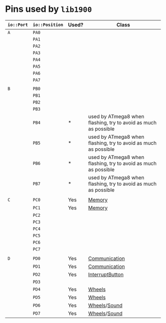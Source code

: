 # Pins used by `lib1900`

| `io::Port` | `io::Position` | Used? | Class                                                           |
| ---------- | -------------- | ----- | --------------------------------------------------------------- |
| `A`        | `PA0`          |       |                                                                 |
|            | `PA1`          |       |                                                                 |
|            | `PA2`          |       |                                                                 |
|            | `PA3`          |       |                                                                 |
|            | `PA4`          |       |                                                                 |
|            | `PA5`          |       |                                                                 |
|            | `PA6`          |       |                                                                 |
|            | `PA7`          |       |                                                                 |
|            |                |       |                                                                 |
| `B`        | `PB0`          |       |                                                                 |
|            | `PB1`          |       |                                                                 |
|            | `PB2`          |       |                                                                 |
|            | `PB3`          |       |                                                                 |
|            | `PB4`          | *     | used by ATmega8 when flashing, try to avoid as much as possible |
|            | `PB5`          | *     | used by ATmega8 when flashing, try to avoid as much as possible |
|            | `PB6`          | *     | used by ATmega8 when flashing, try to avoid as much as possible |
|            | `PB7`          | *     | used by ATmega8 when flashing, try to avoid as much as possible |
|            |                |       |                                                                 |
| `C`        | `PC0`          | Yes   | [Memory](memory.hpp)                                            |
|            | `PC1`          | Yes   | [Memory](memory.hpp)                                            |
|            | `PC2`          |       |                                                                 |
|            | `PC3`          |       |                                                                 |
|            | `PC4`          |       |                                                                 |
|            | `PC5`          |       |                                                                 |
|            | `PC6`          |       |                                                                 |
|            | `PC7`          |       |                                                                 |
|            |                |       |                                                                 |
| `D`        | `PD0`          | Yes   | [Communication](communication.hpp)                              |
|            | `PD1`          | Yes   | [Communication](communication.hpp)                              |
|            | `PD2`          | Yes   | [InterruptButton](interruptButton.hpp)                          |
|            | `PD3`          |       |                                                                 |
|            | `PD4`          | Yes   | [Wheels](wheels.hpp)                                            |
|            | `PD5`          | Yes   | [Wheels](wheels.hpp)                                            |
|            | `PD6`          | Yes   | [Wheels](wheels.hpp)/[Sound](Sound.hpp)                         |
|            | `PD7`          | Yes   | [Wheels](wheels.cpp)/[Sound](Sound.hpp)                         |
